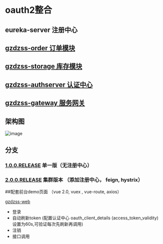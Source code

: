 # oauth2整合

## eureka-server  注册中心     

## [gzdzss-order 订单模块](https://github.com/gzdzss/gzdzss-oauth2/tree/master/gzdzss-order)

## [gzdzss-storage 库存模块](https://github.com/gzdzss/gzdzss-oauth2/tree/master/gzdzss-storage)

## [gzdzss-authserver 认证中心](https://github.com/gzdzss/gzdzss-oauth2/tree/master/gzdzss-authserver) 

## [gzdzss-gateway 服务网关](https://github.com/gzdzss/gzdzss-oauth2/tree/master/gzdzss-gateway)

 

## 架构图

![image](https://github.com/gzdzss/gzdzss-oauth2/raw/master/oauth2.png)


## 分支

### [1.0.0.RELEASE](https://github.com/gzdzss/gzdzss-oauth2/tree/1.0.0.RELEASE) 单一版（无注册中心）


### [2.0.0.RELEASE](https://github.com/gzdzss/gzdzss-oauth2/tree/2.0.0.RELEASE) 集群版本 （添加注册中心， feign, hystrix）


##配套前台demo页面  （vue 2.0,  vuex , vue-route, axios）

[gzdzss-web](https://github.com/gzdzss/gzdzss-web)

- 登录
- 自动刷新token  (配置认证中心 oauth_client_details (access_token_validity)  设置为60s,可验证每次先刷新再调用)
- 注销
- 接口调用



